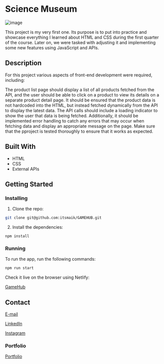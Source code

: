 # Science Museum

![image](/images/read-me-img-gamehub.png)

This project is my very first one. Its purpose is to put into practice and showcase everything I learned about HTML and CSS during the first quarter of the course. Later on, we were tasked with adjusting it and implementing some new features using JavaScript and APIs.

## Description

For this project various aspects of front-end development were required, including:

The product list page should display a list of all products fetched from the API, and the user should be able to click on a product to view its details on a separate product detail page. It should be ensured that the product data is not hardcoded into the HTML, but instead fetched dynamically from the API to display the latest data. The API calls should include a loading indicator to show the user that data is being fetched. Additionally, it should be implemented error handling to catch any errors that may occur when fetching data and display an appropriate message on the page. Make sure that the pproject is tested thoroughly to ensure that it works as expected.


## Built With

- HTML
- CSS
- External APIs

## Getting Started

### Installing

1. Clone the repo:

```bash
git clone git@github.com:itsmaik/GAMEHUB.git
```

2. Install the dependencies:

```
npm install
```

### Running

To run the app, run the following commands:

```bash
npm run start
```

Check it live on the browser using Netlify:

[GameHub](https://amazing-caramel-f7cbe8.netlify.app/)

## Contact

[E-mail](mailto:itsmaik@icloud.com)

[LinkedIn](https://linkedin.com/in/maik-helland-olsen-246338294)

[Instagram](https://www.instagram.com/itsmemaik_/)


### Portfolio

[Portfolio]()